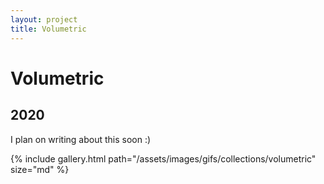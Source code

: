 ```yaml
---
layout: project
title: Volumetric
---
```

# Volumetric

## 2020

I plan on writing about this soon :)

{% include gallery.html path="/assets/images/gifs/collections/volumetric" size="md" %}

<script src="/assets/js/lightbox-gallery.js"></script>
